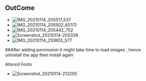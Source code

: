 ## OutCome
* ![IMG_20210114_205517_537](https://user-images.githubusercontent.com/42699812/104629984-1e63c100-5692-11eb-8253-1fb645a4b002.jpg)
* ![IMG_20210114_205502_651(1)](https://user-images.githubusercontent.com/42699812/104629996-215eb180-5692-11eb-8c76-62c5120e75f3.jpg)
* ![IMG_20210114_205442_752](https://user-images.githubusercontent.com/42699812/104630012-258acf00-5692-11eb-9aa7-46e84d8d04c8.JPG)
* ![Screenshot_20210114-205339](https://user-images.githubusercontent.com/42699812/104630019-2885bf80-5692-11eb-8a57-c750627545a6.png)
* ![IMG_20210114_210603_577](https://user-images.githubusercontent.com/42699812/104630901-591a2900-5693-11eb-8006-ed897bca575a.jpg)

##After adding permission it might take time to load images , hence uninstall the app then install again

*Altered Fonts*
* ![Screenshot_20210114-212205](https://user-images.githubusercontent.com/42699812/104632462-a1d2e180-5695-11eb-8e1c-6d7378f3ea2b.png)

